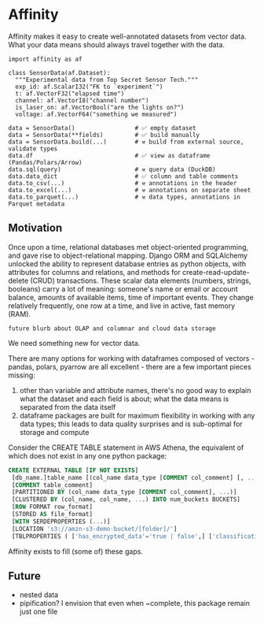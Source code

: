 # Affinity

Affinity makes it easy to create well-annotated datasets from vector data.  
What your data means should always travel together with the data.

```
import affinity as af

class SensorData(af.Dataset):
  """Experimental data from Top Secret Sensor Tech."""
  exp_id: af.ScalarI32("FK to `experiment`")
  t: af.VectorF32("elapsed time")
  channel: af.VectorI8("channel number")
  is_laser_on: af.VectorBool("are the lights on?")
  voltage: af.VectorF64("something we measured")

data = SensorData()                 # ✅ empty dataset
data = SensorData(**fields)         # ✅ build manually
data = SensorData.build(...)        # ⚒️ build from external source, validate types
data.df                             # ✅ view as dataframe (Pandas/Polars/Arrow)
data.sql(query)                     # ⚒️ query data (DuckDB)
data.data_dict                      # ✅ column and table comments
data.to_csv(...)                    # ⚒️ annotations in the header
data.to_excel(...)                  # ⚒️ annotations on separate sheet
data.to_parquet(...)                # ⚒️ data types, annotations in Parquet metadata
```

## Motivation

Once upon a time, relational databases met object-oriented programming, and gave rise to object-relational mapping. Django ORM and SQLAlchemy unlocked the ability to represent database entries as python objects, with attributes for columns and relations, and methods for create-read-update-delete (CRUD) transactions.  These scalar data elements (numbers, strings, booleans) carry a lot of meaning: someone's name or email or account balance, amounts of available items, time of important events.  They change relatively frequently, one row at a time, and live in active, fast memory (RAM).

`future blurb about OLAP and columnar and cloud data storage`

We need something new for vector data.

There are many options for working with dataframes composed of vectors - pandas, polars, pyarrow are all excellent - there are a few important pieces missing:
1) other than variable and attribute names, there's no good way to explain what the dataset and each field is about; what the data means is separated from the data itself
2) dataframe packages are built for maximum flexibility in working with any data types; this leads to data quality surprises and is sub-optimal for storage and compute

Consider the CREATE TABLE statement in AWS Athena, the equivalent of which does not exist in any one python package:

```sql
CREATE EXTERNAL TABLE [IF NOT EXISTS]
 [db_name.]table_name [(col_name data_type [COMMENT col_comment] [, ...] )]
 [COMMENT table_comment]
 [PARTITIONED BY (col_name data_type [COMMENT col_comment], ...)]
 [CLUSTERED BY (col_name, col_name, ...) INTO num_buckets BUCKETS]
 [ROW FORMAT row_format]
 [STORED AS file_format] 
 [WITH SERDEPROPERTIES (...)]
 [LOCATION 's3://amzn-s3-demo-bucket/[folder]/']
 [TBLPROPERTIES ( ['has_encrypted_data'='true | false',] ['classification'='aws_glue_classification',] property_name=property_value [, ...] ) ]
```

Affinity exists to fill (some of) these gaps.

## Future

- nested data
- pipification?  I envision that even when ~complete, this package remain just one file
